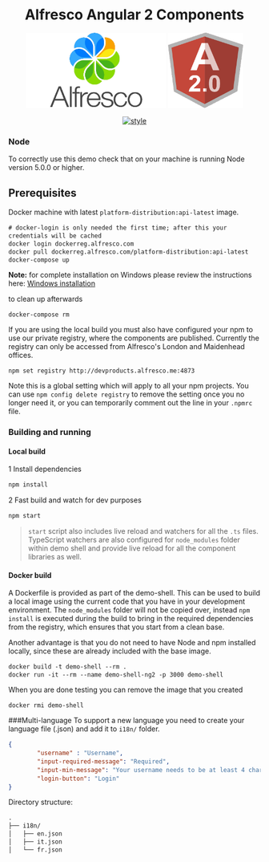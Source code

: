 
<h1 align="center">Alfresco Angular 2 Components</h1>
<p align="center">
  <img title="alfresco" alt='alfresco' src='../assets/alfresco.png'  width="280px" height="150px" ></img>
  <img title="angular2" alt='angular2' src='../assets/angular2.png'  width="150px" height="150px" ></img>
</p>
<p align="center">
    <a href='https://github.com/mgechev/angular2-style-guide'>
      <img src='https://mgechev.github.io/angular2-style-guide/images/badge.svg' alt='style' />
    </a>
</p>

### Node
To correctly use this demo check that on your machine is running Node version 5.0.0 or higher.

## Prerequisites

Docker machine with latest `platform-distribution:api-latest` image.

```
# docker-login is only needed the first time; after this your credentials will be cached
docker login dockerreg.alfresco.com
docker pull dockerreg.alfresco.com/platform-distribution:api-latest
docker-compose up
```
**Note:** for complete installation on Windows please review the instructions here: [Windows installation](WINDOWS.md)

to clean up afterwards

```
docker-compose rm
```

If you are using the local build you must also have configured your npm to use our private registry, where the
components are published. Currently the registry can only be accessed from Alfresco's London and Maidenhead offices.

    npm set registry http://devproducts.alfresco.me:4873

Note this is a global setting which will apply to all your npm projects. You can use `npm config delete registry` to
remove the setting once you no longer need it, or you can temporarily comment out the line in your `.npmrc` file.

### Building and running

#### Local build

1 Install dependencies

```sh
npm install
```

2 Fast build and watch for dev purposes

```sh
npm start
```

>`start` script also includes live reload and watchers for all the `.ts` files.
TypeScript watchers are also configured for `node_modules` folder within demo shell
and provide live reload for all the component libraries as well.

#### Docker build

A Dockerfile is provided as part of the demo-shell. This can be used to build a local image using the current code
that you have in your development environment. The `node_modules` folder will not be copied over, instead `npm install`
is executed during the build to bring in the required dependencies from the registry, which ensures that you start from
a clean base.

Another advantage is that you do not need to have Node and npm installed locally, since these are already included with the
base image.

    docker build -t demo-shell --rm .
    docker run -it --rm --name demo-shell-ng2 -p 3000 demo-shell

When you are done testing you can remove the image that you created

    docker rmi demo-shell

###Multi-language
To support a new language you need to create your language file (.json) and add it to `i18n/` folder.

```json
{
        "username" : "Username",
        "input-required-message": "Required",
        "input-min-message": "Your username needs to be at least 4 characters.",
        "login-button": "Login"
}
```

Directory structure:
```
.
├── i18n/
│   ├── en.json
│   ├── it.json
│   └── fr.json
```


